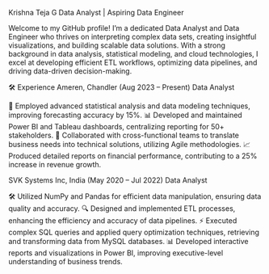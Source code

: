 Krishna Teja G
Data Analyst | Aspiring Data Engineer 

Welcome to my GitHub profile! I’m a dedicated Data Analyst and Data Engineer who thrives on interpreting complex data sets, creating insightful visualizations, and building scalable data solutions. With a strong background in data analysis, statistical modeling, and cloud technologies, I excel at developing efficient ETL workflows, optimizing data pipelines, and driving data-driven decision-making.

🛠️ Experience
Ameren, Chandler (Aug 2023 – Present)
Data Analyst

🚀 Employed advanced statistical analysis and data modeling techniques, improving forecasting accuracy by 15%.
📊 Developed and maintained Power BI and Tableau dashboards, centralizing reporting for 50+ stakeholders.
🤝 Collaborated with cross-functional teams to translate business needs into technical solutions, utilizing Agile methodologies.
📈 Produced detailed reports on financial performance, contributing to a 25% increase in revenue growth.

SVK Systems Inc, India (May 2020 – Jul 2022)
Data Analyst

🛠️ Utilized NumPy and Pandas for efficient data manipulation, ensuring data quality and accuracy.
🔍 Designed and implemented ETL processes, enhancing the efficiency and accuracy of data pipelines.
⚡ Executed complex SQL queries and applied query optimization techniques, retrieving and transforming data from MySQL databases.
📊 Developed interactive reports and visualizations in Power BI, improving executive-level understanding of business trends.
